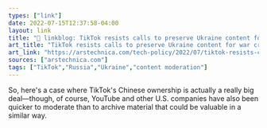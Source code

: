 ```yaml
---
types: ["link"]
date: 2022-07-15T12:37:58-04:00
layout: link
title: "🔗 linkblog: TikTok resists calls to preserve Ukraine content for war crime investigations | Ars Technica'"
art_title: "TikTok resists calls to preserve Ukraine content for war crime investigations | Ars Technica"
art_link: "https://arstechnica.com/tech-policy/2022/07/tiktok-resists-calls-to-preserve-ukraine-content-for-war-crime-investigations/"
sources: ["arstechnica.com"]
tags: ["TikTok","Russia","Ukraine","content moderation"]
---
```

So, here's a case where TikTok's Chinese ownership is actually a really big deal—though, of course, YouTube and other U.S. companies have also been quicker to moderate than to archive material that could be valuable in a similar way.
 
